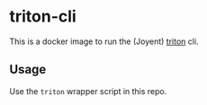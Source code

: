 # triton-cli

This is a docker image to run the (Joyent) [triton] cli.

[triton]: https://www.npmjs.com/package/triton

## Usage

Use the `triton` wrapper script in this repo.
